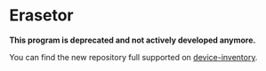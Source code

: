 # Erasetor

 **This program is deprecated and not actively developed anymore.**
 
 You can find the new repository full supported on [device-inventory](https://github.com/eReuse/device-inventory).

